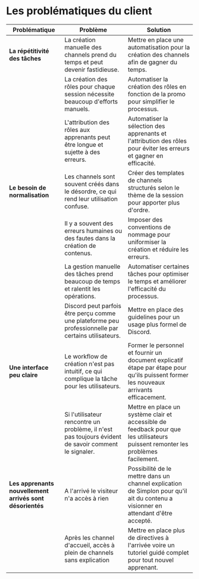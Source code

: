 # Les problématiques du client

| **Problématique**                   | **Problème**                                                                                | **Solution**                                                                                                    |
|-------------------------------------|---------------------------------------------------------------------------------------------|-----------------------------------------------------------------------------------------------------------------|
| **La répétitivité des tâches**      | La création manuelle des channels prend du temps et peut devenir fastidieuse.                | Mettre en place une automatisation pour la création des channels afin de gagner du temps.                        |
|                                     | La création des rôles pour chaque session nécessite beaucoup d'efforts manuels.              | Automatiser la création des rôles en fonction de la promo pour simplifier le processus.                          |
|                                     | L'attribution des rôles aux apprenants peut être longue et sujette à des erreurs.            | Automatiser la sélection des apprenants et l'attribution des rôles pour éviter les erreurs et gagner en efficacité. |
| **Le besoin de normalisation**      | Les channels sont souvent créés dans le désordre, ce qui rend leur utilisation confuse.       | Créer des templates de channels structurés selon le thème de la session pour apporter plus d'ordre.            |
|                                     | Il y a souvent des erreurs humaines ou des fautes dans la création de contenus.              | Imposer des conventions de nommage pour uniformiser la création et réduire les erreurs.                          |
|                                     | La gestion manuelle des tâches prend beaucoup de temps et ralentit les opérations.           | Automatiser certaines tâches pour optimiser le temps et améliorer l'efficacité du processus.                     |
|                                     | Discord peut parfois être perçu comme une plateforme peu professionnelle par certains utilisateurs. | Mettre en place des guidelines pour un usage plus formel de Discord.                                    |
| **Une interface peu claire**        | Le workflow de création n'est pas intuitif, ce qui complique la tâche pour les utilisateurs.  | Former le personnel et fournir un document explicatif étape par étape pour qu'ils puissent former les nouveaux arrivants efficacement. |
|                                     | Si l'utilisateur rencontre un problème, il n'est pas toujours évident de savoir comment le signaler. | Mettre en place un système clair et accessible de feedback pour que les utilisateurs puissent remonter les problèmes facilement. |
| **Les apprenants nouvellement arrivés sont désorientés** | A l'arrivé le visiteur n'a accès à rien     | Possibilité de le mettre dans un channel explication de Simplon pour qu'il ait du contenu a visionner en attendant d'être accepté. |
|                                                          | Après les channel d'accueil, accès à plein de channels sans explication                                | Mettre en place plus de directives à l'arrivée voire un tutoriel guidé complet pour tout nouvel apprenant. |